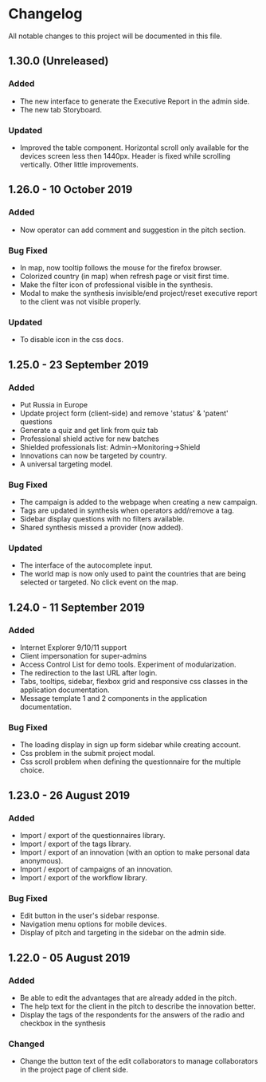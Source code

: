 # Changelog

All notable changes to this project will be documented in this file.

## 1.30.0 (Unreleased)

### Added

<ul>
  <li>The new interface to generate the Executive Report in the admin side.</li>
  <li>The new tab Storyboard.</li>
</ul>

### Updated

<ul>
  <li>Improved the table component. Horizontal scroll only available for the devices screen less then 1440px. Header is fixed while scrolling vertically. Other little improvements.</li>
</ul>

## 1.26.0 - 10 October 2019

### Added

<ul>
  <li>Now operator can add comment and suggestion in the pitch section.</li>
</ul>

### Bug Fixed

<ul>
  <li>In map, now tooltip follows the mouse for the firefox browser.</li>
  <li>Colorized country (in map) when refresh page or visit first time.</li>
  <li>Make the filter icon of professional visible in the synthesis.</li>
  <li>Modal to make the synthesis invisible/end project/reset executive report to the client was not visible properly.</li>
</ul>

### Updated

<ul>
  <li>To disable icon in the css docs.</li>
</ul>

## 1.25.0 - 23 September 2019

### Added

<ul>
  <li>Put Russia in Europe</li>
  <li>Update project form (client-side) and remove 'status' & 'patent' questions</li>
  <li>Generate a quiz and get link from quiz tab</li>
  <li>Professional shield active for new batches</li>
  <li>Shielded professionals list: Admin->Monitoring->Shield</li>
  <li>Innovations can now be targeted by country.</li>
  <li>A universal targeting model.</li>
</ul>

### Bug Fixed

<ul>
  <li>The campaign is added to the webpage when creating a new campaign.</li>
  <li>Tags are updated in synthesis when operators add/remove a tag.</li>
  <li>Sidebar display questions with no filters available.</li>
  <li>Shared synthesis missed a provider (now added).</li>
</ul>

### Updated

<ul>
  <li>The interface of the autocomplete input.</li>
  <li>The world map is now only used to paint the countries that are being selected or targeted. No click event on the map.</li>
</ul>

## 1.24.0 - 11 September 2019

### Added

<ul>
  <li>Internet Explorer 9/10/11 support</li>
  <li>Client impersonation for super-admins</li>
  <li>Access Control List for demo tools. Experiment of modularization.</li>
  <li>The redirection to the last URL after login.</li>
  <li>Tabs, tooltips, sidebar, flexbox grid and responsive css classes in the application documentation.</li>
  <li>Message template 1 and 2 components in the application documentation.</li>
</ul>

### Bug Fixed

<ul>
  <li>The loading display in sign up form sidebar while creating account.</li>
  <li>Css problem in the submit project modal.</li>
  <li>Css scroll problem when defining the questionnaire for the multiple choice.</li>
</ul>

## 1.23.0 - 26 August 2019

### Added

<ul>
  <li>Import / export of the questionnaires library.</li>
  <li>Import / export of the tags library.</li>
  <li>Import / export of an innovation (with an option to make personal data anonymous).</li>
  <li>Import / export of campaigns of an innovation.</li>
  <li>Import / export of the workflow library.</li>
</ul>

### Bug Fixed

<ul>
  <li>Edit button in the user's sidebar response.</li>
  <li>Navigation menu options for mobile devices.</li>
  <li>Display of pitch and targeting in the sidebar on the admin side.</li>
</ul>

## 1.22.0 - 05 August 2019

### Added

<ul>
  <li>Be able to edit the advantages that are already added in the pitch.</li>
  <li>The help text for the client in the pitch to describe the innovation better.</li>
  <li>Display the tags of the respondents for the answers of the radio and checkbox in the synthesis</li>
</ul>

### Changed

<ul>
  <li>Change the button text of the edit collaborators to manage collaborators in the project page of client side.</li>
</ul>
